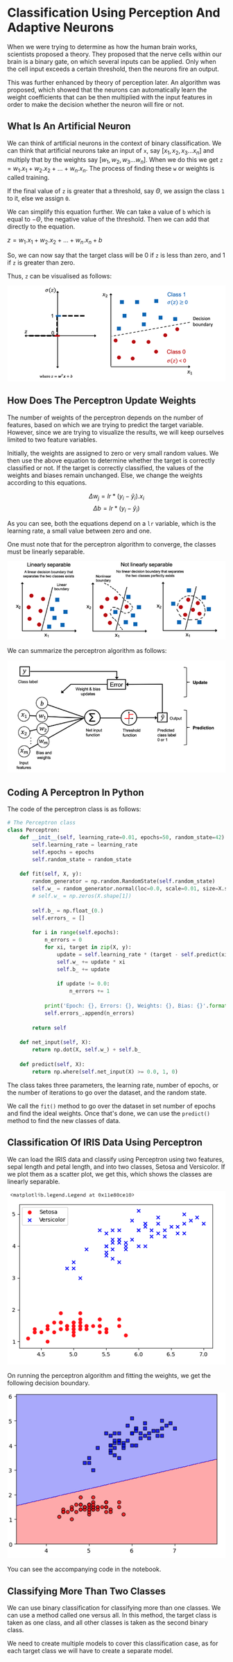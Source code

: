# Classification Using Perception And Adaptive Neurons

When we were trying to determine as how the human brain works, scientists proposed a theory. They proposed that the nerve cells within our brain is a binary gate, on which several inputs can be applied. Only when the cell input exceeds a certain threshold, then the neurons fire an output. 

This was further enhanced by theory of perception later. An algorithm was proposed, which showed that the neurons can automatically learn the weight coefficients that can be then multiplied with the input features in order to make the decision whether the neuron will fire or not. 

## What Is An Artificial Neuron

We can think of artificial neurons in the context of binary classification. We can think that artificial neurons take an input of `x`, say $[x_{1}, x_{2}, x_{3} \dots x_{n}]$ and multiply that by the weights say $[w_{1}, w_{2}, w_{3} \dots w_{n}]$. When we do this we get `z` = $w_{1}.x_{1} + w_{2}.x_{2} + \dots + w_{n}.x_{n}$. The process of finding these `w` or weights is called training. 

If the final value of `z` is greater that a threshold, say $\Theta$, we assign the class `1` to it, else we assign `0`. 

We can simplify this equation further. We can take a value of `b` which is equal to $-\Theta$, the negative value of the threshold. Then we can add that directly to the equation. 

$z = w_{1}.x_{1} + w_{2}.x_{2} + \dots + w_{n}.x_{n} + b$

So, we can now say that the target class will be 0 if `z` is less than zero, and 1 if `z` is greater than zero. 

Thus, `z` can be visualised as follows:

![](../../assets/Pasted%20image%2020221115094708.png)

## How Does The Perceptron Update Weights

The number of weights of the perceptron depends on the number of features, based on which we are trying to predict the target variable. However, since we are trying to visualize the results, we will keep ourselves limited to two feature variables. 

Initially, the weights are assigned to zero or very small random values. We then use the above equation to determine whether the target is correctly classified or not. If the target is correctly classified, the values of the weights and biases remain unchanged. Else, we change the weights according to this equations. 

$$
\Delta w_{j} = lr * (y_{i} - \hat{y}_{i}).x_{i}
$$
$$
\Delta b = lr * (y_{i} - \hat{y}_{i})
$$

As you can see, both the equations depend on a `lr` variable, which is the learning rate, a small value between zero and one. 

One must note that for the perceptron algorithm to converge, the classes must be linearly separable. 


![](../../assets/Pasted%20image%2020221117135945.png)

We can summarize the perceptron algorithm as follows:

![](../../assets/Pasted%20image%2020221117140033.png)

## Coding A Perceptron In Python

The code of the perceptron class is as follows:

```python
# The Perceptron class
class Perceptron:
    def __init__(self, learning_rate=0.01, epochs=50, random_state=42) -> None:
        self.learning_rate = learning_rate
        self.epochs = epochs
        self.random_state = random_state

    def fit(self, X, y):
        random_generator = np.random.RandomState(self.random_state)
        self.w_ = random_generator.normal(loc=0.0, scale=0.01, size=X.shape[1])
        # self.w_ = np.zeros(X.shape[1])

        self.b_ = np.float_(0.)
        self.errors_ = []

        for i in range(self.epochs):
            n_errors = 0
            for xi, target in zip(X, y):
                update = self.learning_rate * (target - self.predict(xi))
                self.w_ += update * xi
                self.b_ += update

                if update != 0.0:
                    n_errors += 1

            print('Epoch: {}, Errors: {}, Weights: {}, Bias: {}'.format(i, n_errors, self.w_, self.b_))
            self.errors_.append(n_errors)
        
        return self
    
    def net_input(self, X):
        return np.dot(X, self.w_) + self.b_
    
    def predict(self, X):
        return np.where(self.net_input(X) >= 0.0, 1, 0)
```

The class takes three parameters, the learning rate, number of epochs, or the number of iterations to go over the dataset, and the random state. 

We call the `fit()` method to go over the dataset in set number of epochs and find the ideal weights. Once that's done, we can use the `predict()` method to find the new classes of data. 

## Classification Of IRIS Data Using Perceptron

We can load the IRIS data and classify using Perceptron using two features, sepal length and petal length, and into two classes, Setosa and Versicolor. If we plot them as a scatter plot, we get this, which shows the classes are linearly separable. 

![](../../assets/Pasted%20image%2020221117142012.png)

On running the perceptron algorithm and fitting the weights, we get the following decision boundary.

![](../../assets/Pasted%20image%2020221117142111.png)

You can see the accompanying code in the notebook. 

## Classifying More Than Two Classes

We can use binary classification for classifying more than one classes. We can use a method called one versus all. In this method, the target class is taken as one class, and all other classes is taken as the second binary class. 

We need to create multiple models to cover this classification case, as for each target class we will have to create a separate model. 